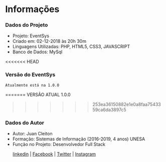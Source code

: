 # Informações

### Dados do Projeto

- Projeto: EventSys
- Criado em: 02-12-2018 às 20h 30m
- Linguagens Utilizadas: PHP, HTML5, CSS3, JAVASCRIPT
- Banco de Dados: MySql

<<<<<<< HEAD
### Versão do EventSys
	Atualmente está na 1.0.0
=======
	VERSÃO ATUAL 1.0.0
>>>>>>> 253ea36150882e1e0a8faa7543359ca6da3897c5

### Dados do Autor

- Autor: Juan Cleiton
- Formação: Sistemas de Informação (2016-2019, 4 anos) UNESA
- Função no Projeto: Desenvolvedor Full Stack
	<p>
		<a href="https://linkedin.com/in/juancleiton30">linkedin</a> |
		<a href="https://www.facebook.com/juancleiton30"> Facebook</a> |
		<a href="https://twitter.com/juancleiton30"> Twitter</a> |
		<a href="https://www.instagram.com/juan_cleiton30/"> Instagram </a>
	</p>